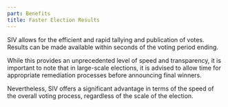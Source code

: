 ```yaml
---
part: Benefits
title: Faster Election Results
---
```


SIV allows for the efficient and rapid tallying and publication of votes. Results can be made available within seconds of the voting period ending.

While this provides an unprecedented level of speed and transparency, it is important to note that in large-scale elections, it is advised to allow time for appropriate remediation processes before announcing final winners.

Nevertheless, SIV offers a significant advantage in terms of the speed of the overall voting process, regardless of the scale of the election.
